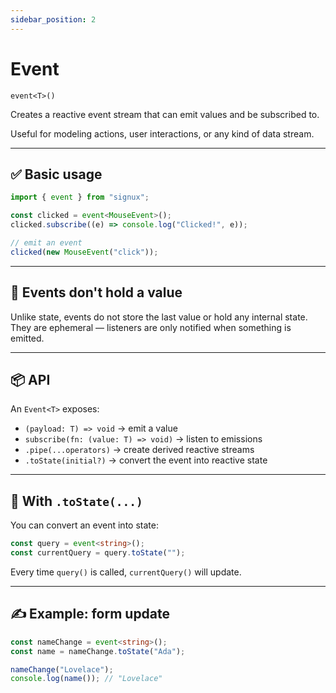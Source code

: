 ```yaml
---
sidebar_position: 2
---
```


# Event

`event<T>()`

Creates a reactive event stream that can emit values and be subscribed to.

Useful for modeling actions, user interactions, or any kind of data stream.

---

## ✅ Basic usage

```ts
import { event } from "signux";

const clicked = event<MouseEvent>();
clicked.subscribe((e) => console.log("Clicked!", e));

// emit an event
clicked(new MouseEvent("click"));
```

---

## 🧠 Events don't hold a value

Unlike state, events do not store the last value or hold any internal state.  
They are ephemeral — listeners are only notified when something is emitted.

---

## 📦 API

An `Event<T>` exposes:

- `(payload: T) => void` → emit a value
- `subscribe(fn: (value: T) => void)` → listen to emissions
- `.pipe(...operators)` → create derived reactive streams
- `.toState(initial?)` → convert the event into reactive state

---

## 🔁 With `.toState(...)`

You can convert an event into state:

```ts
const query = event<string>();
const currentQuery = query.toState("");
```

Every time `query()` is called, `currentQuery()` will update.

---

## ✍️ Example: form update

```ts
const nameChange = event<string>();
const name = nameChange.toState("Ada");

nameChange("Lovelace");
console.log(name()); // "Lovelace"
```
